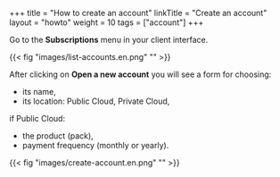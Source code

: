 +++
title = "How to create an account"
linkTitle = "Create an account"
layout = "howto"
weight = 10
tags = ["account"]
+++

Go to the **Subscriptions** menu in your client interface.

{{< fig "images/list-accounts.en.png" "" >}}

After clicking on **Open a new account** you will see a form for choosing:
- its name,
- its location: Public Cloud, Private Cloud,

if Public Cloud:
- the product (pack),
- payment frequency (monthly or yearly).

{{< fig "images/create-account.en.png" "" >}}
